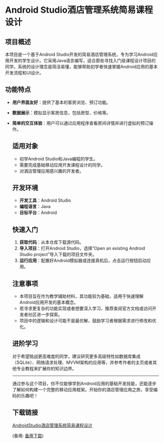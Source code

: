 # Android Studio酒店管理系统简易课程设计

## 项目概述

本项目是一个基于Android Studio开发的简易酒店管理系统，专为学习Android应用开发的学生设计。它采用Java语言编写，适合那些寻找入门级课程设计项目的同学。系统的设计理念是简洁易懂，能够帮助初学者快速掌握Android应用的基本开发流程和UI设计。

## 功能特点

- **用户界面友好**：提供了基本的客房浏览、预订功能。
- **数据展示**：模拟显示客房信息，包括房型、价格等。
- **简单的交互体验**：用户可以通过应用程序查看房间详情并进行虚拟的预订操作。

  ## 适用对象

  - 初学Android Studio和Java编程的学生。
  - 需要完成基础移动应用开发课程设计的同学。
  - 对酒店管理应用感兴趣的开发者。

  ## 开发环境

  - **开发工具**：Android Studio
  - **编程语言**：Java
  - **目标平台**：Android

  ## 快速入门

  1. **获取代码**：从本仓库下载源代码。
  2. **导入项目**：打开Android Studio，选择“Open an existing Android Studio project”导入下载的项目文件夹。
  3. **运行应用**：配置好Android模拟器或连接真机后，点击运行按钮启动应用。

  ## 注意事项

  - 本项目旨在作为教学辅助材料，其功能较为基础，适用于快速理解Android应用开发的基本概念。
  - 若寻求更复杂的功能实现或者想要深入学习，推荐查阅官方文档或访问开发者社区进一步探索。
  - 项目中的逻辑和设计可能不是最优解，鼓励学习者根据需求进行修改和优化。

  ## 进阶学习

  对于希望挑战更高难度的同学，建议研究更多高级特性如数据库集成（SQLite）、网络请求处理、MVVM架构的应用等，并参考作者的主页或者其他专业教程来扩展你的知识边界。

  ---

  通过参与这个项目，你不仅能够学到Android应用的基础开发技能，还能逐步了解如何构建一个完整的移动应用框架。开始你的酒店管理应用之旅，享受编码的乐趣吧！

  ## 下载链接
  [AndroidStudio酒店管理系统简易课程设计](https://pan.quark.cn/s/b13a61c1faaa) 

  (备用: [备用下载](https://pan.baidu.com/s/1eTM5ku9jBP3P66seypS8qA?pwd=1234))
